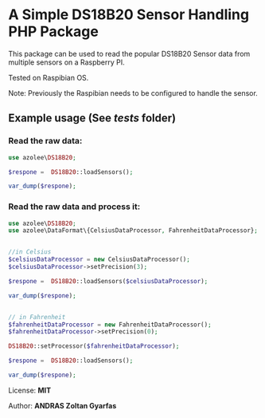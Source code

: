 # A Simple DS18B20 Sensor Handling PHP Package

This package can be used to read the popular DS18B20 Sensor data from multiple sensors on a Raspberry PI.

Tested on Raspibian OS.

Note: Previously the Raspibian needs to be configured to handle the sensor. 


## Example usage (See _tests_ folder)

### Read the raw data:
```php
use azolee\DS18B20;

$respone =  DS18B20::loadSensors();

var_dump($respone);
```

### Read the raw data and process it:


```php
use azolee\DS18B20;
use azolee\DataFormat\{CelsiusDataProcessor, FahrenheitDataProcessor};


//in Celsius
$celsiusDataProcessor = new CelsiusDataProcessor();
$celsiusDataProcessor->setPrecision(3);

$respone =  DS18B20::loadSensors($celsiusDataProcessor);

var_dump($respone);


// in Fahrenheit
$fahrenheitDataProcessor = new FahrenheitDataProcessor();
$fahrenheitDataProcessor->setPrecision(0);

DS18B20::setProcessor($fahrenheitDataProcessor);

$respone =  DS18B20::loadSensors();

var_dump($respone);

```


License: **MIT**

Author: **ANDRAS Zoltan Gyarfas**
